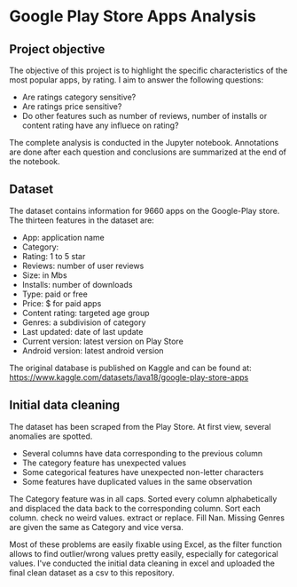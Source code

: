 # Google Play Store Apps Analysis

## Project objective
The objective of this project is to highlight the specific characteristics of the most popular apps, by rating. I aim to answer the following questions: 
- Are ratings category sensitive?
- Are ratings price sensitive?
- Do other features such as number of reviews, number of installs or content rating have any influece on rating? 

The complete analysis is conducted in the Jupyter notebook. Annotations are done after each question and conclusions are summarized at the end of the notebook.  

## Dataset
The dataset contains information for 9660 apps on the Google-Play store. 
The thirteen features in the dataset are: 
- App: application name
- Category:  
- Rating: 1 to 5 star  
- Reviews: number of user reviews
- Size: in Mbs
- Installs: number of downloads
- Type: paid or free
- Price: $ for paid apps
- Content rating: targeted age group
- Genres: a subdivision of category
- Last updated: date of last update
- Current version: latest version on Play Store
- Android version: latest android version

The original database is published on Kaggle and can be found at: 
https://www.kaggle.com/datasets/lava18/google-play-store-apps

## Initial data cleaning
The dataset has been scraped from the Play Store. At first view, several anomalies are spotted. 
- Several columns have data corresponding to the previous column
- The category feature has unexpected values
- Some categorical features have unexpected non-letter characters
- Some features have duplicated values in the same observation

The Category feature was in all caps. Sorted every column alphabetically and displaced the data back to the corresponding column. 
Sort each column. check no weird values. extract or replace. 
Fill Nan. Missing Genres are given the same as Category and vice versa. 

Most of these problems are easily fixable using Excel, as the filter function allows to find outlier/wrong values pretty easily, especially for categorical values. I've conducted the initial data cleaning in excel and uploaded the final clean dataset as a csv to this repository. 

